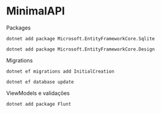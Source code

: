 # MinimalAPI

Packages
```
dotnet add package Microsoft.EntityFrameworkCore.Sqlite
```
```
dotnet add package Microsoft.EntityFrameworkCore.Design
```

Migrations
```
dotnet ef migrations add InitialCreation
```
```
dotnet ef database update
```

ViewModels e validações
```
dotnet add package Flunt
```



